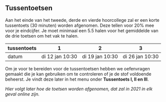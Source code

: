 
## Tussentoetsen

Aan het einde van het tweede, derde en vierde hoorcollege zal er een korte tussentoets (30 minuten) worden afgenomen. Deze tellen voor 20% mee voor je eindcijfer. Je moet minimaal een 5.5 halen voor het gemiddelde van de drie toetsen om het vak te halen. 


| tussentoets |  1 | 2 | 3 |
|------|-------|------|------|
| datum | di 12 jan 10:30 | di 19 jan 10:30 | di 26 jan 10:30 |


<!---De tussentoetsen zullen met het ANS systeem worden nagekeken. Hieronder kun je een filmpje zien waarop je instructie krijgt hoe je een ANS tentamenformulier moet gebruiken.<br>
[ANS instructie](https://www.youtube.com/watch?v=jWgdlNEHN2A) --->

Om je voor te bereiden voor de tussentoetsen hebben we oefenvragen gemaakt die je kan gebruiken om te controleren of je de stof voldoende beheerst. Je vindt deze later in het menu onder **Tussentoets I, II en III**. 

*Hier volgt later hoe de toetsen worden afgenomen, dat zal in 2021 in elk geval online zijn.*


